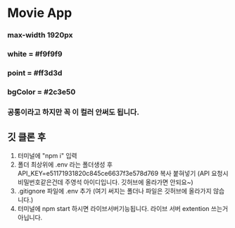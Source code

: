 # Movie App

### max-width 1920px

### white = #f9f9f9

### point = #ff3d3d

### bgColor = #2c3e50

### 공통이라고 하지만 꼭 이 컬러 안써도 됩니다.

## 깃 클론 후

1. 터미널에 "npm i" 입력
2. 폴더 최상위에 .env 라는 폴더생성 후 API_KEY=e51171931820c845ce6637f3e578d769 복사 붙혀넣기 (API 요청시 비밀번호같은건데 주영석 아이디입니다. 깃허브에 올라가면 안되요~)
3. .gitignore 파일에 .env 추가 (여기 써지는 폴더나 파일은 깃허브에 올라가지 않습니다.)
4. 터미널에 npm start 하시면 라이브서버기능됩니다. 라이브 서버 extention 쓰는거 아닙니다.
